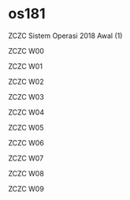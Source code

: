 # os181
ZCZC Sistem Operasi 2018 Awal (1)

ZCZC W00 

ZCZC W01 

ZCZC W02 

ZCZC W03 

ZCZC W04 

ZCZC W05 

ZCZC W06 

ZCZC W07 

ZCZC W08 

ZCZC W09 
